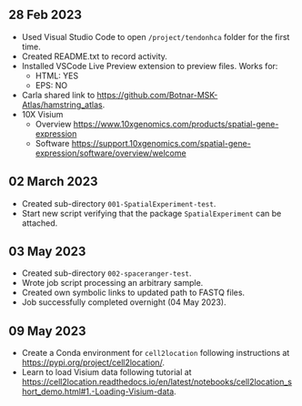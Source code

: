 ## 28 Feb 2023

* Used Visual Studio Code to open `/project/tendonhca` folder for the first time.
* Created README.txt to record activity.
* Installed VSCode Live Preview extension to preview files. Works for:
  * HTML: YES
  * EPS: NO
* Carla shared link to <https://github.com/Botnar-MSK-Atlas/hamstring_atlas>.
* 10X Visium
  * Overview <https://www.10xgenomics.com/products/spatial-gene-expression>
  * Software <https://support.10xgenomics.com/spatial-gene-expression/software/overview/welcome>

## 02 March 2023

* Created sub-directory `001-SpatialExperiment-test`.
* Start new script verifying that the package `SpatialExperiment` can be attached.

## 03 May 2023

* Created sub-directory `002-spaceranger-test`.
* Wrote job script processing an arbitrary sample.
* Created own symbolic links to updated path to FASTQ files.
* Job successfully completed overnight (04 May 2023).

## 09 May 2023

* Create a Conda environment for `cell2location` following instructions at <https://pypi.org/project/cell2location/>.
* Learn to load Visium data following tutorial at <https://cell2location.readthedocs.io/en/latest/notebooks/cell2location_short_demo.html#1.-Loading-Visium-data>.

